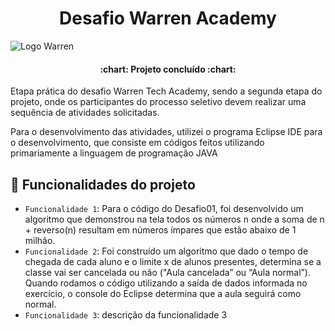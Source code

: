 <h1 align="center"> Desafio Warren Academy</h1>

![Logo Warren](https://user-images.githubusercontent.com/97263637/167319087-be4ab81f-6aab-4286-8618-df56eeb67463.PNG)
<h4 align="center">
:chart: Projeto concluído :chart:
  </h4>


Etapa prática do desafio Warren Tech Academy, sendo a segunda etapa do projeto, onde os participantes do processo seletivo devem realizar uma sequência de atividades solicitadas.

Para o desenvolvimento das atividades, utilizei o programa Eclipse IDE para o desenvolvimento, que consiste em códigos feitos utilizando primariamente a linguagem de programação JAVA

## :hammer: Funcionalidades do projeto

- `Funcionalidade 1`: Para o código do Desafio01, foi desenvolvido um algoritmo que demonstrou na tela todos os números n onde a soma de n + reverso(n) resultam em números ímpares que estão abaixo de 1 milhão.
- `Funcionalidade 2`: Foi construído um algoritmo que dado o tempo de chegada de cada aluno e o limite x de alunos presentes, determina se a classe vai ser cancelada ou não ("Aula cancelada” ou “Aula normal”). Quando rodamos o código utilizando a saída de dados informada no exercício, o console do Eclipse determina que a aula seguirá como normal.
- `Funcionalidade 3`: descrição da funcionalidade 3
